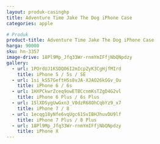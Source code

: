 ```yaml
---
layout: produk-casinghp
title: Adventure Time Jake The Dog iPhone Case
categories: apple

# Produk
product-title: Adventure Time Jake The Dog iPhone Case
harga: 90000
sku: hn-3357
image-drive: 18Pl9Mp_Jfq33Wr-rnmYmIFfjNbQNpdzy
gallery:
  - url: 1POrdUJ1KSDQ06I2mIcpZyK3CgHjfMIrd
    title: iPhone 5 / 5s / SE
  - url: 1si_kS57GeftHSs8vJA-XJAO26kGGv_Ou
    title: iPhone 6 / 6s
  - url: 1HXPCkwrZceq9owETBCcnmKsTZgD4G2vl
    title: iPhone 6 Plus / 6s Plus
  - url: 1SlXDSygUwGxn3_V0dzR68OhCqbYz9_x7
    title: iPhone 7 / 8
  - url: 1ecqg18yNfe6vqUgc61SvIBHJhuvDU9lf
    title: iPhone 7 Plus / 8 Plus
  - url: 18Pl9Mp_Jfq33Wr-rnmYmIFfjNbQNpdzy
    title: iPhone X
---
```

